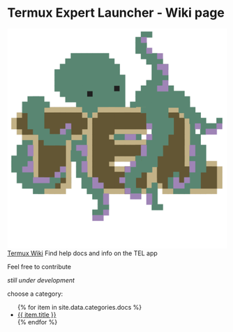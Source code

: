 # Termux Expert Launcher - Wiki page
![TEL-Logo](https://raw.githubusercontent.com/SealedJoy/images/main/logo-big.png)
<a href="https://wiki.termux.com/wiki/Main_Page">Termux Wiki</a>
Find help docs and info on the TEL app

Feel free to contribute

_still under development_

choose a category:

<ul>
   {% for item in site.data.categories.docs %}
      <li><a href="{{ item.url }}">{{ item.title }}</a></li>
   {% endfor %}
</ul>
